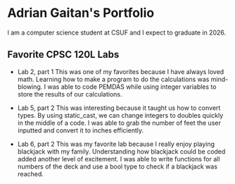 # Adrian Gaitan's Portfolio

I am a computer science student at CSUF and I expect to graduate in 2026.

## Favorite CPSC 120L Labs
* Lab 2, part 1
  This was one of my favorites because I have always loved math. Learning how to make a program to do the calculations was mind-blowing. I was able to code PEMDAS while using integer variables to store the results of our calculations.

* Lab 5, part 2
  This was interesting because it taught us how to convert types. By using static_cast, we can change integers to doubles quickly in the middle of a code. I was able to grab the number of feet the user inputted and convert it to inches efficiently. 

* Lab 6, part 2
  This was my favorite lab because I really enjoy playing blackjack with my family. Understanding how blackjack could be coded added another level of excitement. I was able to write functions for all numbers of the deck and use a bool type to check if a blackjack was reached.
